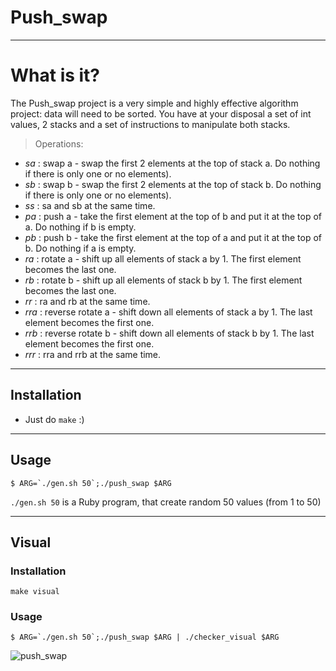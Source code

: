 # Push_swap
---
# What is it?
The Push_swap project is a very simple and highly effective algorithm project: data will need to be sorted. You have at your disposal a set of int values, 2 stacks and a set of instructions to manipulate both stacks.
> Operations:
- *sa* : swap a - swap the first 2 elements at the top of stack a. Do nothing if there is only one or no elements).
- *sb* : swap b - swap the first 2 elements at the top of stack b. Do nothing if there is only one or no elements).
- *ss* : sa and sb at the same time.
- *pa* : push a - take the first element at the top of b and put it at the top of a. Do nothing if b is empty.
- *pb* : push b - take the first element at the top of a and put it at the top of b. Do nothing if a is empty.
- *ra* : rotate a - shift up all elements of stack a by 1. The first element becomes the last one.
- *rb* : rotate b - shift up all elements of stack b by 1. The first element becomes the last one.
- *rr* : ra and rb at the same time.
- *rra* : reverse rotate a - shift down all elements of stack a by 1. The last element becomes the first one.
- *rrb* : reverse rotate b - shift down all elements of stack b by 1. The last element becomes the first one.
- *rrr* : rra and rrb at the same time.
---
## Installation
- Just do ```make``` :)
---
## Usage
```shell
$ ARG=`./gen.sh 50`;./push_swap $ARG
```

```./gen.sh 50``` is a Ruby program, that create random 50 values (from 1 to 50)


---
## Visual
### Installation
```shell
make visual
```
### Usage
```shell
$ ARG=`./gen.sh 50`;./push_swap $ARG | ./checker_visual $ARG
```

![push_swap](https://github.com/in7erval/push_swap/blob/master/gif_pw.gif)
